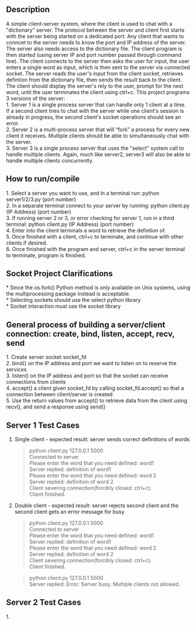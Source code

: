 <h2>Description</h2>
A simple client-server system, where the client is used to chat with a "dictionary" server. The protocol between the server and client first starts with the server being started on a dedicated port. Any client that wants to conncet to the server needs to know the port and IP address of the server. The server also needs access to the dictionary file. The client program is then started (using server IP and port number passed through command line). The client connects to the server then asks the user for input, the user enters a single word as input, which is then sent to the server via connected socket. The server reads the user's input from the client socket, retrieves defintion from the dictionary file, then sends the result back to the client. The client should display the server's rely to the user, prompt for the next word, until the user terminates the client using ctrl+c. This project programs 3 versions of the server:<br>
    1. Server 1 is a single process server that can handle only 1 client at a time. If a second client tries to chat with the server while one client's session is already in progress, the second client's socket operations should see an error.<br>
    2. Server 2 is a multi-process server that will “fork” a process for every new client it receives. Multiple clients should be able to simultaneously chat with the server.<br>
    3. Server 3 is a single process server that uses the "select" system call to handle multiple clients. Again, much like server2, server3 will also be able to handle multiple clients concurrently.<br>

<h2>How to run/compile</h2>
1. Select a server you want to use, and in a terminal run:    python server1/2/3.py (port number)<br>
2. In a separate terminal connect to your server by running:    python client.py (IP Address) (port number) <br>
3. If running server 2 or 3, or error checking for server 1, run in a third terminal: python client.py (IP Address) (port number) <br>
4. Enter into the client terminals a word to retrieve the defintion of.<br>
5. Once finished with a client, ctrl+c to terminate, and continue with other clients if desired.<br>
6. Once finished with the program and server, ctrl+c in the server terminal to terminate, program is finished.<br>

<h2>Socket Project Clarifications</h2>
* Since the os.fork() Python method is only available on Unix systems, using the multiprocessing package instead is acceptable.<br>
* Selecting sockets should use the select python library<br>
* Socket interaction must use the socket library<br>

<h2>General process of building a server/client connection: create, bind, listen, accept, recv, send</h2>
1. Create server socket socket_fd<br>
2. bind() on the IP address and port we want to listen on to reserve the services<br>
3. listen() on the IP address and port so that the socket can receive connections from clients<br>
4. accept() a client given socket_fd by calling socket_fd.accept() so that a connection between client/server is created<br>
5. Use the return values from accept() to retrieve data from the client using recv(), and send a response using send()<br>

<h2>Server 1 Test Cases</h2>

1. Single client - expected result: server sends correct definitions of words

    > python client.py 127.0.0.1 5000<br>
    Connected to server<br>
    Please enter the word that you need defined: word1<br>
    Server replied: definition of word1<br>
    Please enter the word that you need defined: word 2<br>
    Server replied: definition of word 2<br>
    Client severing connection(forcibly closed: ctrl+c).<br>
    Client finished.<br>

2. Double client - expected result: server rejects second client and the second client gets an error message for busy
    > python client.py 127.0.0.1 5000<br>
    Connected to server<br>
    Please enter the word that you need defined: word1<br>
    Server replied: definition of word1<br>
    Please enter the word that you need defined: word 2<br>
    Server replied: definition of word 2<br>
    Client severing connection(forcibly closed: ctrl+c).<br>
    Client finished.</pre>
    
    > python client.py 127.0.0.1 5000<br>
    Server replied: Error: Server busy. Multiple clients not allowed.<br>

<h2>Server 2 Test Cases</h2>
1. <br>

